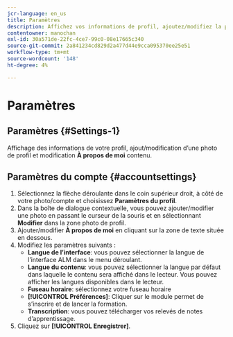 ```yaml
---
jcr-language: en_us
title: Paramètres
description: Affichez vos informations de profil, ajoutez/modifiez la photo de profil et modifiez le contenu à propos de moi.
contentowner: manochan
exl-id: 30a571de-22fc-4ce7-99c0-08e17665c340
source-git-commit: 2a841234cd829d2a477d44e9cca095370ee25e51
workflow-type: tm+mt
source-wordcount: '148'
ht-degree: 4%

---
```


# Paramètres

## Paramètres {#Settings-1}

Affichage des informations de votre profil, ajout/modification d’une photo de profil et modification **À propos de moi** contenu.

## Paramètres du compte {#accountsettings}

1. Sélectionnez la flèche déroulante dans le coin supérieur droit, à côté de votre photo/compte et choisissez **Paramètres du profil**.
1. Dans la boîte de dialogue contextuelle, vous pouvez ajouter/modifier une photo en passant le curseur de la souris et en sélectionnant **Modifier** dans la zone photo de profil.
1. Ajouter/modifier **À propos de moi** en cliquant sur la zone de texte située en dessous.
1. Modifiez les paramètres suivants :
   * **Langue de l’interface**: vous pouvez sélectionner la langue de l’interface ALM dans le menu déroulant.
   * **Langue du contenu**: vous pouvez sélectionner la langue par défaut dans laquelle le contenu sera affiché dans le lecteur. Vous pouvez afficher les langues disponibles dans le lecteur.
   * **Fuseau horaire**: sélectionnez votre fuseau horaire
   * **[!UICONTROL Préférences]**: Cliquer sur le module permet de s’inscrire et de lancer la formation.
   * **Transcription**: vous pouvez télécharger vos relevés de notes d’apprentissage.
1. Cliquez sur **[!UICONTROL Enregistrer]**.

